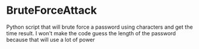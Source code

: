# BruteForceAttack
Python script that will brute force a password using characters and get the time result. I won't make the code guess the length of the password because that will use a lot of power
